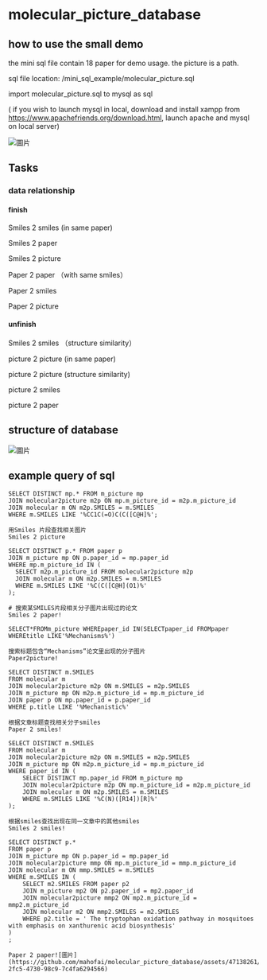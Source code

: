 # molecular_picture_database

## how to use the small demo

the mini sql file contain 18 paper for demo usage. the picture is a path. 

sql file location: /mini_sql_example/molecular_picture.sql

import molecular_picture.sql to mysql as sql 

( if you wish to launch mysql in local, download and install xampp from https://www.apachefriends.org/download.html, launch apache and mysql on local server)

![圖片](https://github.com/mahofai/molecular_picture_database/assets/47138261/c1e3a3fd-f9fa-46ab-a15e-4424fc49d853)


## Tasks

### data relationship

#### finish 

Smiles 2 smiles (in same paper)

Smiles 2 paper 

Smiles 2 picture 

Paper 2 paper （with same smiles）

Paper 2 smiles

Paper 2 picture 

#### unfinish

Smiles 2 smiles （structure similarity）

picture 2 picture  (in same paper)

picture 2 picture  (structure similarity)

picture 2 smiles

picture 2 paper


## structure of database

![圖片](https://github.com/mahofai/molecular_picture_database/assets/47138261/7b4d4776-3ea3-4e2a-87a9-db3fd9eb149a)


## example query of sql

```
SELECT DISTINCT mp.* FROM m_picture mp
JOIN molecular2picture m2p ON mp.m_picture_id = m2p.m_picture_id
JOIN molecular m ON m2p.SMILES = m.SMILES
WHERE m.SMILES LIKE '%CC1C(=O)C(C([C@H]%';

用Smiles 片段查找相关图片
Smiles 2 picture
```


```
SELECT DISTINCT p.* FROM paper p
JOIN m_picture mp ON p.paper_id = mp.paper_id
WHERE mp.m_picture_id IN (
  SELECT m2p.m_picture_id FROM molecular2picture m2p
  JOIN molecular m ON m2p.SMILES = m.SMILES
  WHERE m.SMILES LIKE '%C(C([C@H](O1)%'
);

# 搜索某SMILES片段相关分子图片出现过的论文
Smiles 2 paper!

```

```
SELECT*FROMm_picture WHEREpaper_id IN(SELECTpaper_id FROMpaper WHEREtitle LIKE'%Mechanisms%')

搜索标题包含“Mechanisms”论文里出现的分子图片
Paper2picture!

```

```
SELECT DISTINCT m.SMILES
FROM molecular m
JOIN molecular2picture m2p ON m.SMILES = m2p.SMILES
JOIN m_picture mp ON m2p.m_picture_id = mp.m_picture_id
JOIN paper p ON mp.paper_id = p.paper_id
WHERE p.title LIKE '%Mechanistic%'

根据文章标题查找相关分子smiles
Paper 2 smiles!

```

```
SELECT DISTINCT m.SMILES
FROM molecular m
JOIN molecular2picture m2p ON m.SMILES = m2p.SMILES
JOIN m_picture mp ON m2p.m_picture_id = mp.m_picture_id
WHERE paper_id IN (
    SELECT DISTINCT mp.paper_id FROM m_picture mp
    JOIN molecular2picture m2p ON mp.m_picture_id = m2p.m_picture_id
    JOIN molecular m ON m2p.SMILES = m.SMILES
    WHERE m.SMILES LIKE '%C(N)([R14])[R]%'
);

根据smiles查找出现在同一文章中的其他smiles
Smiles 2 smiles!
```

```
SELECT DISTINCT p.*
FROM paper p
JOIN m_picture mp ON p.paper_id = mp.paper_id
JOIN molecular2picture mmp ON mp.m_picture_id = mmp.m_picture_id
JOIN molecular m ON mmp.SMILES = m.SMILES
WHERE m.SMILES IN (
    SELECT m2.SMILES FROM paper p2
    JOIN m_picture mp2 ON p2.paper_id = mp2.paper_id
    JOIN molecular2picture mmp2 ON mp2.m_picture_id = mmp2.m_picture_id
    JOIN molecular m2 ON mmp2.SMILES = m2.SMILES
    WHERE p2.title = ' The tryptophan oxidation pathway in mosquitoes with emphasis on xanthurenic acid biosynthesis'
)
;

Paper 2 paper![圖片](https://github.com/mahofai/molecular_picture_database/assets/47138261/da72be53-2fc5-4730-98c9-7c4fa6294566)

```





